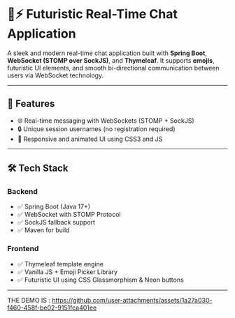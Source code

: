 # 💬⚡ Futuristic Real-Time Chat Application

A sleek and modern real-time chat application built with **Spring Boot**, **WebSocket (STOMP over SockJS)**, and **Thymeleaf**. It supports **emojis**, futuristic UI elements, and smooth bi-directional communication between users via WebSocket technology.

---

## 🚀 Features

- 🌐 Real-time messaging with WebSockets (STOMP + SockJS)
- 🔒 Unique session usernames (no registration required)
- 🌈 Responsive and animated UI using CSS3 and JS

---

## 🛠️ Tech Stack

### Backend
- ✅ Spring Boot (Java 17+)
- ✅ WebSocket with STOMP Protocol
- ✅ SockJS fallback support
- ✅ Maven for build

### Frontend
- ✅ Thymeleaf template engine
- ✅ Vanilla JS + Emoji Picker Library
- ✅ Futuristic UI using CSS Glassmorphism & Neon buttons

---
THE DEMO IS : 
https://github.com/user-attachments/assets/1a27a030-f460-458f-be02-9151fca401ee
